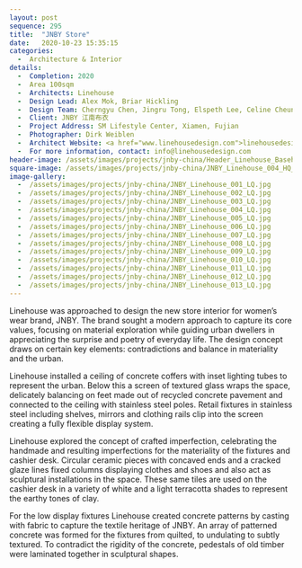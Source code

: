 ```yaml
---
layout: post
sequence: 295
title:  "JNBY Store"
date:   2020-10-23 15:35:15
categories:
  -  Architecture & Interior
details:
  -  Completion: 2020
  -  Area 100sqm
  -  Architects: Linehouse
  -  Design Lead: Alex Mok, Briar Hickling
  -  Design Team: Cherngyu Chen, Jingru Tong, Elspeth Lee, Celine Cheung
  -  Client: JNBY 江南布衣
  -  Project Address: SM Lifestyle Center, Xiamen, Fujian
  -  Photographer: Dirk Weiblen
  -  Architect Website: <a href="www.linehousedesign.com">linehousedesign.com</a>
  -  For more information, contact: info@linehousedesign.com
header-image: /assets/images/projects/jnby-china/Header_Linehouse_Basehall_5_LO.jpg
square-image: /assets/images/projects/jnby-china/JNBY_Linehouse_004_HQ_header.jpg
image-gallery:
  -  /assets/images/projects/jnby-china/JNBY_Linehouse_001_LQ.jpg
  -  /assets/images/projects/jnby-china/JNBY_Linehouse_002_LQ.jpg
  -  /assets/images/projects/jnby-china/JNBY_Linehouse_003_LQ.jpg
  -  /assets/images/projects/jnby-china/JNBY_Linehouse_004_LQ.jpg
  -  /assets/images/projects/jnby-china/JNBY_Linehouse_005_LQ.jpg
  -  /assets/images/projects/jnby-china/JNBY_Linehouse_006_LQ.jpg
  -  /assets/images/projects/jnby-china/JNBY_Linehouse_007_LQ.jpg
  -  /assets/images/projects/jnby-china/JNBY_Linehouse_008_LQ.jpg
  -  /assets/images/projects/jnby-china/JNBY_Linehouse_009_LQ.jpg
  -  /assets/images/projects/jnby-china/JNBY_Linehouse_010_LQ.jpg
  -  /assets/images/projects/jnby-china/JNBY_Linehouse_011_LQ.jpg
  -  /assets/images/projects/jnby-china/JNBY_Linehouse_012_LQ.jpg
  -  /assets/images/projects/jnby-china/JNBY_Linehouse_013_LQ.jpg
---
```

Linehouse was approached to design the new store interior for women’s wear brand, JNBY. The brand sought a modern approach to capture its core values, focusing on material exploration while guiding urban dwellers in appreciating the surprise and poetry of everyday life. The design concept draws on certain key elements: contradictions and balance in materiality and the urban. 

Linehouse installed a ceiling of concrete coffers with inset lighting tubes to represent the urban. Below this a screen of textured glass wraps the space, delicately balancing on feet made out of recycled concrete pavement and connected to the ceiling with stainless steel poles. Retail fixtures in stainless steel including shelves, mirrors and clothing rails clip into the screen creating a fully flexible display system. 

Linehouse explored the concept of crafted imperfection, celebrating the handmade and resulting imperfections for the materiality of the fixtures and cashier desk. Circular ceramic pieces with concaved ends and a cracked glaze lines fixed columns displaying clothes and shoes and also act as sculptural installations in the space. These same tiles are used on the cashier desk in a variety of white and a light terracotta shades to represent the earthy tones of clay.

For the low display fixtures Linehouse created concrete patterns by casting with fabric to capture the textile heritage of JNBY. An array of patterned concrete was formed for the fixtures from quilted, to undulating to subtly textured. To contradict the rigidity of the concrete, pedestals of old timber were laminated together in sculptural shapes.
